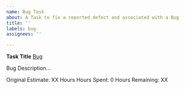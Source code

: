 ```yaml
---
name: Bug Task
about: A Task to fix a reported defect and associated with a Bug
title: ''
labels: bug
assignees: ''

---
```


**Task Title**
[Bug](https://www.google.com)

Bug Description...

Original Estimate: XX Hours
Hours Spent: 0
Hours Remaining: XX
